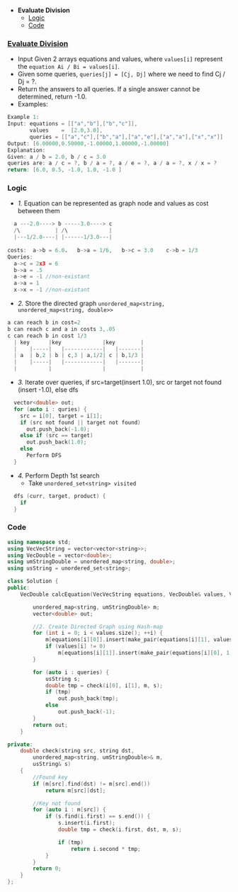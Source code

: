 - **Evaluate Division**
  - [Logic](#l)
  - [Code](#co)

### [Evaluate Division](https://leetcode.com/problems/evaluate-division/)
- Input Given 2 arrays equations and values, where `values[i]` represent the `equation Ai / Bi = values[i]`.
- Given some queries, `queries[j] = [Cj, Dj]` where we need to find Cj / Dj = ?.
- Return the answers to all queries. If a single answer cannot be determined, return -1.0.
- Examples:
```c
Example 1:
Input: equations = [["a","b"],["b","c"]], 
       values    =  [2.0,3.0], 
       queries = [["a","c"],["b","a"],["a","e"],["a","a"],["x","x"]]
Output: [6.00000,0.50000,-1.00000,1.00000,-1.00000]
Explanation: 
Given: a / b = 2.0, b / c = 3.0
queries are: a / c = ?, b / a = ?, a / e = ?, a / a = ?, x / x = ?
return: [6.0, 0.5, -1.0, 1.0, -1.0 ]
```

<a name=l></a>
### Logic
- _1._ Equation can be represented as graph node and values as cost between them
```c
  a ---2.0----> b -----3.0----> c
  /\           | /\             |
  |---1/2.0----| |------1/3.0---|
  
costs:  a->b = 6.0.   b->a = 1/6,   b->c = 3.0    c->b = 1/3
Queries:
  a->c = 2x3 = 6
  b->a = .5
  a->e = -1 //non-existant
  a->a = 1
  x->x = -1 //non-existant
```
- _2._ Store the directed graph `unordered_map<string, unordered_map<string, double>>`
```c
a can reach b in cost=2
b can reach c and a in costs 3,.05
c can reach b in cost 1/3
  | key      |key             |key        |
  |    |-----|   |------------|   |-------|
  | a  | b,2 | b | c,3 | a,1/2| c | b,1/3 |
  |    |-----|   |------------|   |-------|
  |          |                |           |
```
- _3._ Iterate over queries, if src=target(insert 1.0), src or target not found (insert -1.0), else dfs
```c
  vector<double> out;
  for (auto i : quries) {
    src = i[0], target = i[1];
    if (src not found || target not found)
      out.push_back(-1.0);
    else if (src == target)
      out.push_back(1.0);
    else 
      Perform DFS
  }
```
- _4._ Perform Depth 1st search
  - Take `unordered_set<string> visited`
```c
  dfs (curr, target, product) {
    if 
  }
``` 
<a name=co></a>
### Code
```cpp
using namespace std;
using VecVecString = vector<vector<string>>;
using VecDouble = vector<double>;
using umStringDouble = unordered_map<string, double>;
using usString = unordered_set<string>;

class Solution {
public:
    VecDouble calcEquation(VecVecString equations, VecDouble& values, VecVecString queries) {

        unordered_map<string, umStringDouble> m;
        vector<double> out;

        //2. Create Directed Graph using Hash-map
        for (int i = 0; i < values.size(); ++i) {
            m[equations[i][0]].insert(make_pair(equations[i][1], values[i]));
            if (values[i] != 0)
                m[equations[i][1]].insert(make_pair(equations[i][0], 1 / values[i]));
        }

        for (auto i : queries) {
            usString s;
            double tmp = check(i[0], i[1], m, s);
            if (tmp) 
                out.push_back(tmp);
            else 
                out.push_back(-1);
        }
        return out;
    }

private:
    double check(string src, string dst,
        unordered_map<string, umStringDouble>& m,
        usString& s)
    {
        //Found key
        if (m[src].find(dst) != m[src].end()) 
            return m[src][dst];

        //Key not found
        for (auto i : m[src]) {
            if (s.find(i.first) == s.end()) {
                s.insert(i.first);
                double tmp = check(i.first, dst, m, s);

                if (tmp) 
                    return i.second * tmp;
            }
        }
        return 0;
    }
};
```
